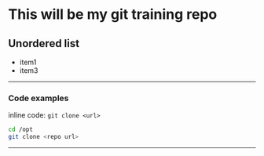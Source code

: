 # This will be my git training repo

## Unordered list
- item1
- item3

---

### Code examples

inline code: `git clone <url>`

```bash
cd /opt
git clone <repo url>
```
---
